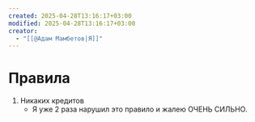 ```yaml
---
created: 2025-04-28T13:16:17+03:00
modified: 2025-04-28T13:16:17+03:00
creator:
  - "[[@Адам Мамбетов|Я]]"
---
```


# Правила

 1. Никаких кредитов
	 - Я уже 2 раза нарушил это правило и жалею ОЧЕНЬ СИЛЬНО.
